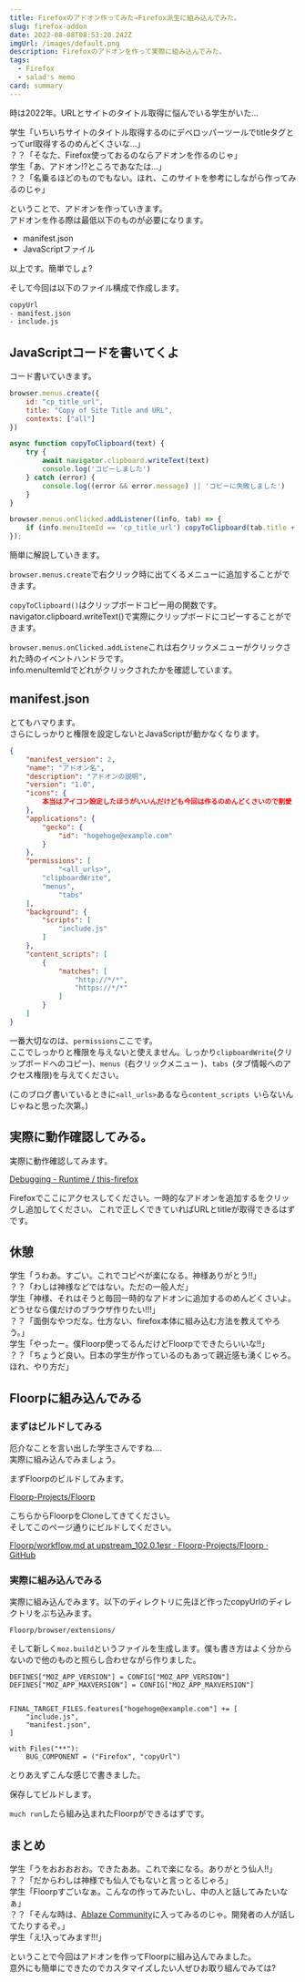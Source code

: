 ```yaml
---
title: Firefoxのアドオン作ってみた→Firefox派生に組み込んでみた。
slug: firefox-addon
date: 2022-08-08T08:53:20.242Z
imgUrl: /images/default.png
description: Firefoxのアドオンを作って実際に組み込んでみた。
tags:
  - Firefox
  - salad's memo
card: summary
---
```

時は2022年。URLとサイトのタイトル取得に悩んでいる学生がいた...

学生「いちいちサイトのタイトル取得するのにデベロッパーツールでtitleタグとってurl取得するのめんどくさいな...」  
？？「そなた、Firefox使っておるのならアドオンを作るのじゃ」  
学生「あ、アドオン!?ところであなたは...」  
？？「名乗るほどのものでもない。ほれ、このサイトを参考にしながら作ってみるのじゃ」

ということで、アドオンを作っていきます。  
アドオンを作る際は最低以下のものが必要になります。

- manifest.json
- JavaScriptファイル

以上です。簡単でしょ?

そして今回は以下のファイル構成で作成します。
```bash
copyUrl
- manifest.json
- include.js
```

## JavaScriptコードを書いてくよ

コード書いていきます。
```js
browser.menus.create({
    id: "cp_title_url",
    title: "Copy of Site Title and URL",
    contexts: ["all"]
})

async function copyToClipboard(text) {
    try {
        await navigator.clipboard.writeText(text)
        console.log('コピーしました')
    } catch (error) {
        console.log((error && error.message) || 'コピーに失敗しました')
    }
}

browser.menus.onClicked.addListener((info, tab) => {
    if (info.menuItemId == 'cp_title_url') copyToClipboard(tab.title + " / " + tab.url);
});
```

簡単に解説していきます。

`browser.menus.create`で右クリック時に出てくるメニューに追加することができます。  

`copyToClipboard()`はクリップボードコピー用の関数です。  
navigator.clipboard.writeText()で実際にクリップボードにコピーすることができます。  

`browser.menus.onClicked.addListene`これは右クリックメニューがクリックされた時のイベントハンドラです。  
info.menuItemIdでどれがクリックされたかを確認しています。

## manifest.json
とてもハマります。  
さらにしっかりと権限を設定しないとJavaScriptが動かなくなります。

```json
{
	"manifest_version": 2,
	"name": "アドオン名",
	"description": "アドオンの説明",
	"version": "1.0",
	"icons": {
		本当はアイコン設定したほうがいいんだけども今回は作るのめんどくさいので割愛
	},
	"applications": {
		"gecko": {
			"id": "hogehoge@example.com"
		}
	},
	"permissions": [
        	"<all_urls>",
		"clipboardWrite",
		"menus",
        	"tabs"
    ],
    "background": {
		"scripts": [
			"include.js"
		]
    },
	"content_scripts": [
		{
			"matches": [
				"http://*/*",
				"https://*/*"
			]
		}
	]
}
```

一番大切なのは、`permissions`ここです。  
ここでしっかりと権限を与えないと使えません。しっかり`clipboardWrite`(クリップボードへのコピー)、`menus `(右クリックメニュー )、`tabs `(タブ情報へのアクセス権限)を与えてください。

(このブログ書いているときに`<all_urls>`あるなら`content_scripts `いらないんじゃねと思った次第。)

## 実際に動作確認してみる。
実際に動作確認してみます。  

[Debugging - Runtime / this-firefox](about:debugging#/runtime/this-firefox)

Firefoxでここにアクセスしてください。一時的なアドオンを追加するをクリックし追加してください。
これで正しくできていればURLとtitleが取得できるはずです。

## 休憩
学生「うわあ。すごい。これでコピペが楽になる。神様ありがとう!!」  
？？「わしは神様などではない。ただの一般人だ」  
学生「神様、それはそうと毎回一時的なアドオンに追加するのめんどくさいよ。どうせなら僕だけのブラウザ作りたい!!!」  
？？「面倒なやつだな。仕方ない、firefox本体に組み込む方法を教えてやろう。」  
学生「やったー。僕Floorp使ってるんだけどFloorpでできたらいいな!!」  
？？「ちょうど良い。日本の学生が作っているのもあって親近感も湧くじゃろ。ほれ、やり方だ」

## Floorpに組み込んでみる
### まずはビルドしてみる
厄介なことを言い出した学生さんですね....  
実際に組み込んでみましょう。

まずFloorpのビルドしてみます。

[Floorp-Projects/Floorp](https://github.com/Floorp-Projects/Floorp)

こちらからFloorpをCloneしてきてください。  
そしてこのページ通りにビルドしてください。

[Floorp/workflow.md at upstream_102.0.1esr · Floorp-Projects/Floorp · GitHub](https://github.com/Floorp-Projects/Floorp/blob/upstream_102.0.1esr/.github/workflow.md)

### 実際に組み込んでみる
実際に組み込んでみます。以下のディレクトリに先ほど作ったcopyUrlのディレクトリをぶち込みます。

`Floorp/browser/extensions/`

そして新しく`moz.build`というファイルを生成します。僕も書き方はよく分からないので他のものと照らし合わせながら作りました。

```
DEFINES["MOZ_APP_VERSION"] = CONFIG["MOZ_APP_VERSION"]
DEFINES["MOZ_APP_MAXVERSION"] = CONFIG["MOZ_APP_MAXVERSION"]


FINAL_TARGET_FILES.features["hogehoge@example.com"] += [
    "include.js",
    "manifest.json",
]

with Files("**"):
    BUG_COMPONENT = ("Firefox", "copyUrl")
```

とりあえずこんな感じで書きました。

保存してビルドします。

`much run`したら組み込まれたFloorpができるはずです。


## まとめ
学生「うをおおおおお。できたああ。これで楽になる。ありがとう仙人!!」  
？？「だからわしは神様でも仙人でもないと言っとるじゃろ」  
学生「Floorpすごいなぁ。こんなの作ってみたいし、中の人と話してみたいなぁ」  
？？「そんな時は、[Ablaze Community](https://discord.com/invite/NCYYwx2Enn)に入ってみるのじゃ。開発者の人が話してたりするぞ。」  
学生「え!入ってみます!!!」


ということで今回はアドオンを作ってFloorpに組み込んでみました。  
意外にも簡単にできたのでカスタマイズしたい人ぜひお取り組んでみては?